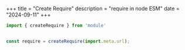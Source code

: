+++
title = "Create Require"
description = "require in node ESM"
date = "2024-09-11"
+++

```js
import { createRequire } from 'module'


const require = createRequire(import.meta.url);
```
